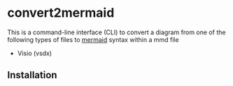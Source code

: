 # convert2mermaid

This is a command-line interface (CLI) to convert a diagram from one of the following types of files to [mermaid](https://mermaid.js.org/) syntax within a mmd file

-   Visio (vsdx)

## Installation
